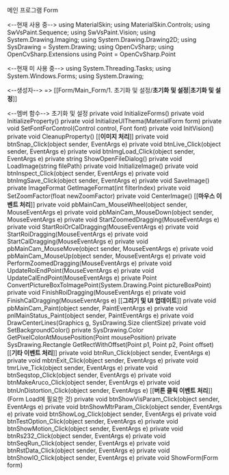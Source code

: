 메인 프로그램 Form

<--현재 사용 중-->
	using MaterialSkin;
	using MaterialSkin.Controls;
	using SwVsPaint.Sequence;
	using SwVsPaint.Vision;
	using System.Drawing.Imaging;
	using System.Drawing.Drawing2D;
	using SysDrawing = System.Drawing;
	using OpenCvSharp;
	using OpenCvSharp.Extensions
	using Point = OpenCvSharp.Point

<--현재 미 사용 중-->
	using System.Threading.Tasks;
	using System.Windows.Forms;
	using System.Drawing;



<--생성자-->
	=> [[Form/Main_Form/1. 초기화 및 설정/__초기화 및 설정__|__초기화 및 설정__]]

<--멤버 함수-->
	초기화 및 설정
		private void InitializeForms()
		private void InitializeProperty()
		private void InitializeUIThema(MaterialForm form)
		private void SetFontForControl(Control control, Font font)
		private void InitVision()
		private void CleanupProperty()
	[[__이미지 처리__]]
		private void btnSnap_Click(object sender, EventArgs e)
		private void btnLive_Click(object sender, EventArgs e)
		private void btnImgLoad_Click(object sender, EventArgs e)
		private string ShowOpenFileDialog()
		private void LoadImage(string filePath)
		private void InitializeImage()
		private void btnInspect_Click(object sender, EventArgs e)
		private void btnImgSave_Click(object sender, EventArgs e)
		private void SaveImage()
		private ImageFormat GetImageFormat(int filterIndex)
		private void SetZoomFactor(float newZoomFactor)
		private void CenterImage()
	[[__마우스 이벤트 처리__]]
		private void pbMainCam_MouseWheel(object sender, MouseEventArgs e)
		private void pbMainCam_MouseDown(object sender, MouseEventArgs e)
		private void StartZoomedDragging(MouseEventArgs e)
		private void StartRoiOrCalDragging(MouseEventArgs e)
		private void StartRoiDragging(MouseEventArgs e)
		private void StartCalDragging(MouseEventArgs e)
		private void pbMainCam_MouseMove(object sender, MouseEventArgs e)
		private void pbMainCam_MouseUp(object sender, MouseEventArgs e)
		private void PerformZoomedDragging(MouseEventArgs e)
		private void UpdateRoiEndPoint(MouseEventArgs e)
		private void UpdateCalEndPoint(MouseEventArgs e)
		private Point ConvertPictureBoxToImagePoint(System.Drawing.Point pictureBoxPoint)
		private void FinishRoiDragging(MouseEventArgs e)
		private void FinishCalDragging(MouseEventArgs e)
	[[__그리기 및 UI 업데이트__]]
		private void pbMainCam_Paint(object sender, PaintEventArgs e)
		private void pnlMainStatus_Paint(object sender, PaintEventArgs e)
		private void DrawCenterLines(Graphics g, SysDrawing.Size clientSize)
		private void SetBackgroundColor()
		private SysDrawing.Color GetPixelColorAtMousePosition(Point mousePosition)
		private SysDrawing.Rectangle GetRectWithOffset(Point p1, Point p2, Point offset)
	[[__기타 이벤트 처리__]]
		private void btnRun_Click(object sender, EventArgs e)
		private void mbtnExit_Click(object sender, EventArgs e)
		private void tmrLive_Tick(object sender, EventArgs e)
		private void btnSeqstop_Click(object sender, EventArgs e)
		private void btnMakeAruco_Click(object sender, EventArgs e)
		private void btnUnDistortion_Click(object sender, EventArgs e)
	[[__버튼 클릭 이벤트 처리__]](Form Load에 필요한 것)
		private void btnShowVisParam_Click(object sender, EventArgs e)
		private void btnShowMtrParam_Click(object sender, EventArgs e)
		private void btnShowLog_Click(object sender, EventArgs e)
		private void btnTestOption_Click(object sender, EventArgs e)
		private void btnShowMotion_Click(object sender, EventArgs e)
		private void btnRs232_Click(object sender, EventArgs e)
		private void btnSeqRun_Click(object sender, EventArgs e)
		private void btnRstData_Click(object sender, EventArgs e)
		private void btnShowIO_Click(object sender, EventArgs e)
		private void ShowForm(Form form)